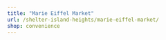 ```yaml
---
title: "Marie Eiffel Market"
url: /shelter-island-heights/marie-eiffel-market/
shop: convenience
---
```

